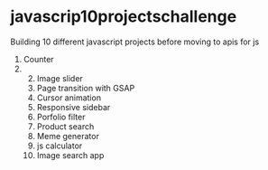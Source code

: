 # javascrip10projectschallenge
Building 10 different javascript projects before moving to apis for js
1. Counter
2. 2. Image slider
   3. Page transition with GSAP
   4. Cursor animation
   5. Responsive sidebar
   6. Porfolio filter
   7. Product search
   8. Meme generator
   9. js calculator
   10. Image search app
